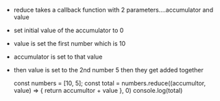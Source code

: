 - reduce takes a callback function with 2 parameters....accumulator and value
- set initial value of the accumulator to 0
- value is set the first number which is 10
- accumulator is set to that value
- then value is set to the 2nd number 5 then they get added together 

    const numbers = [10, 5];
    const total = numbers.reduce((accumultor, value) => {
        return accumultor + value
    }, 0)
    console.log(total)
